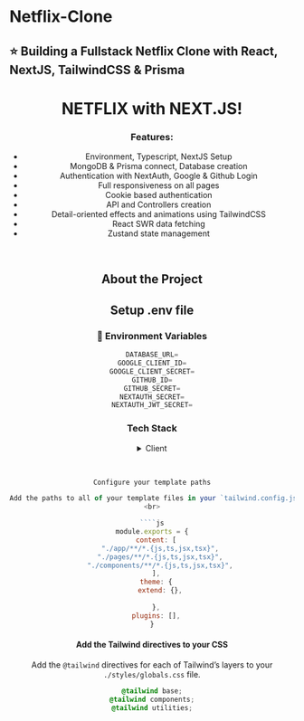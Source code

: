 # Netflix-Clone
## :star: Building a Fullstack Netflix Clone with React, NextJS, TailwindCSS & Prisma
 
<div align="center">
  <h1>NETFLIX with NEXT.JS!</h1>


  ### Features:


- Environment, Typescript, NextJS Setup
- MongoDB & Prisma connect, Database creation
- Authentication with NextAuth, Google & Github Login
- Full responsiveness on all pages
- Cookie based authentication
- API and Controllers creation
- Detail-oriented effects and animations using TailwindCSS
- React SWR data fetching
- Zustand state management


<br />


## About the Project


## Setup .env file
### :key: Environment Variables


```js
DATABASE_URL=
GOOGLE_CLIENT_ID=
GOOGLE_CLIENT_SECRET=
GITHUB_ID=
GITHUB_SECRET=
NEXTAUTH_SECRET=
NEXTAUTH_JWT_SECRET=
``` 

### Tech Stack

<details>
  <summary>Client</summary>
  <ul>
    <li><a href="https://#/">Typescript</a></li>
    <li><a href="https://reactjs.org/">React.js</a></li>
    <li><a href="https://tailwindcss.com/">TailwindCSS</a></li>
    <li><a href="https://nextjs.org/">Next.js</a></li>
  </ul>
</details>


<br />


```js

Configure your template paths

Add the paths to all of your template files in your `tailwind.config.js` file
<br>

````js
module.exports = {
  content: [
    "./app/**/*.{js,ts,jsx,tsx}",
    "./pages/**/*.{js,ts,jsx,tsx}",
    "./components/**/*.{js,ts,jsx,tsx}",
  ],
  theme: {
    extend: {},
    
  },
  plugins: [],
}

````

#### Add the Tailwind directives to your CSS

Add the `@tailwind` directives for each of Tailwind’s layers to your `./styles/globals.css` file.

```css
@tailwind base;
@tailwind components;
@tailwind utilities;
```

